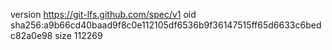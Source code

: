 version https://git-lfs.github.com/spec/v1
oid sha256:a9b66cd40baad9f8c0e112105df6536b9f36147515ff65d6633c6bedc82a0e98
size 112269
